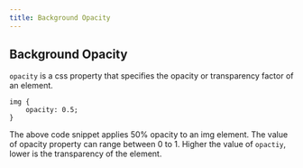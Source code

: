 ```yaml
---
title: Background Opacity
---
```

## Background Opacity

<!-- The article goes here, in GitHub-flavored Markdown. Feel free to add YouTube videos, images, and CodePen/JSBin embeds  -->

`opacity` is a css property that specifies the opacity or transparency factor of an element.
```
img {
    opacity: 0.5;
}
```
The above code snippet applies 50% opacity to an img element. The value of opacity property can range between 0 to 1. Higher the value of `opactiy`, lower is the transparency of the element.
